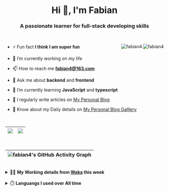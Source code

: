 <h1 align="center">Hi 👋, I'm Fabian</h1>
<h3 align="center">A passionate learner for full-stack developing skills</h3>

<br/>

<img align="right" src="https://komarev.com/ghpvc/?username=fabian4&label=views&color=0e75b6&style=flat" alt="fabian4" /><img align="right" src="https://img.shields.io/badge/Author-fabian4-orange?logo=Dark%20Reader" alt="fabian4" />

- ⚡ Fun fact **I think I am super fun**

- 🔭 I’m currently working on my life

- 📫 How to reach me **fabian4@163.com**

- 💬 Ask me about **backend** and **frontend**

- 🌱 I’m currently learning **JavaScript** and **typescript**

- 📝 I regularly write articles on [My Personal Blog](https://fabian4.github.io/)

- 📄 Know about my Daily details on [My Personal Blog Galllery](https://fabian4.github.io/gallery/)

<br/>

|  <img align="center" src="https://github-readme-streak-stats.herokuapp.com/?user=fabian4&theme=gruvbox_duo&currStreakNum=2FD3EB&fire=pink&sideLabels=F00&hide_border=true&date_format=[Y.]n.j" /> |  <img align="center" src="https://github-readme-stats.vercel.app/api/top-langs/?username=fabian4&layout=compact&theme=buefy&hide_border=true&exclude_repo=jdk,jdk-source-learning,spring-framework,netty,jdk,fabian4.github.io,wechaty.js.org,sofa-bolt" /> |
| ------------- | ------------- |

<!-- | <img align="center" src="https://github-readme-stats.vercel.app/api?username=fabian4&count_private=true&show_icons=true&theme=flag-india&show_owner=true&hide_border=true" /> | <img align="center" src="https://github-readme-stats.vercel.app/api/top-langs/?username=fabian4&layout=compact&theme=buefy&hide_border=true&exclude_repo=jdk,jdk-source-learning,spring-framework,netty,jdk,fabian4.github.io,wechaty.js.org,sofa-bolt" /> | <img align="center" src="https://github-readme-streak-stats.herokuapp.com/?user=fabian4&theme=gruvbox_duo&currStreakNum=2FD3EB&fire=pink&sideLabels=F00&hide_border=true&date_format=[Y.]n.j" /> |
| ------------- | ------------- | ------------- | -->

<br/>

|![fabian4's GitHub Activity Graph](https://activity-graph.herokuapp.com/graph?username=fabian4&theme=github-light&area=true)|
| --- |

<!-- <br/>

<details>
  <summary>✍️ <b>My Leetcode Record from the <a href="https://github.com/fabian4/leetcode">repo</a></b></summary>
 
 ---
  
|[![Leetcode Stats](https://leetcode.card.workers.dev/?username=fabian&border=0)](https://leetcode-cn.com/u/fabianbao/)|[![fabian's LeetCode Stats](https://leetcode-stats.vercel.app/api?username=fabian&theme=Light)](https://leetcode-cn.com/u/fabianbao/)|
| ------------- | ------------- |

</details> -->

<br/>

<details>
  <summary>👨‍💻 <b>My Working details from <a href="https://wakatime.com/dashboard">Waka</a> this week</b></summary>
  
---
  
<!--START_SECTION:waka-->
![Code Time](http://img.shields.io/badge/Code%20Time-172%20hrs%2049%20mins-blue)

**I'm an Early 🐤** 

```text
🌞 Morning    196 commits    ██████░░░░░░░░░░░░░░░░░░░   25.13% 
🌆 Daytime    285 commits    █████████░░░░░░░░░░░░░░░░   36.54% 
🌃 Evening    288 commits    █████████░░░░░░░░░░░░░░░░   36.92% 
🌙 Night      11 commits     ░░░░░░░░░░░░░░░░░░░░░░░░░   1.41%

```
📅 **I'm Most Productive on Thursday** 

```text
Monday       117 commits    ███░░░░░░░░░░░░░░░░░░░░░░   15.0% 
Tuesday      131 commits    ████░░░░░░░░░░░░░░░░░░░░░   16.79% 
Wednesday    135 commits    ████░░░░░░░░░░░░░░░░░░░░░   17.31% 
Thursday     142 commits    ████░░░░░░░░░░░░░░░░░░░░░   18.21% 
Friday       91 commits     ███░░░░░░░░░░░░░░░░░░░░░░   11.67% 
Saturday     68 commits     ██░░░░░░░░░░░░░░░░░░░░░░░   8.72% 
Sunday       96 commits     ███░░░░░░░░░░░░░░░░░░░░░░   12.31%

```


📊 **This Week I Spent My Time On** 

```text
💬 Programming Languages: 
Other                    12 hrs 44 mins      ██████████░░░░░░░░░░░░░░░   42.23% 
Java                     6 hrs 29 mins       █████░░░░░░░░░░░░░░░░░░░░   21.53% 
TypeScript               3 hrs 45 mins       ███░░░░░░░░░░░░░░░░░░░░░░   12.45% 
Go                       3 hrs 38 mins       ███░░░░░░░░░░░░░░░░░░░░░░   12.04% 
YAML                     1 hr 22 mins        █░░░░░░░░░░░░░░░░░░░░░░░░   4.57%

🔥 Editors: 
Browser                  12 hrs 44 mins      ██████████░░░░░░░░░░░░░░░   42.23% 
IntelliJ                 7 hrs 14 mins       ██████░░░░░░░░░░░░░░░░░░░   24.01% 
WebStorm                 5 hrs 5 mins        ████░░░░░░░░░░░░░░░░░░░░░   16.89% 
GoLand                   5 hrs 5 mins        ████░░░░░░░░░░░░░░░░░░░░░   16.87%

💻 Operating System: 
Windows                  30 hrs 10 mins      █████████████████████████   100.0%

```


<!--END_SECTION:waka-->
  
</details>

<br/>

<details>
  <summary>⏱️ <b>Languangs I used over All time</b></summary>
  
---
  
![languages all time](https://wakatime.com/share/@32ef5ac6-eac5-4886-805c-ce9fe059857e/efc24c85-e478-4696-bcbd-c5669145b831.svg)
  
</details>
